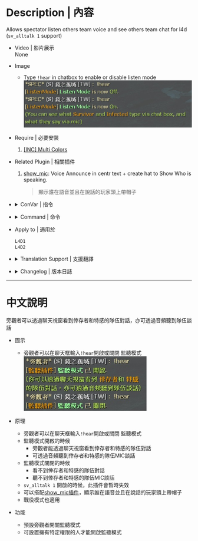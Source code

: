 
# Description | 內容
Allows spectator listen others team voice and see others team chat for l4d
(```sv_alltalk 1``` support)

* Video | 影片展示
<br/>None

* Image
	* Type ```!hear``` in chatbox to enable or disable listen mode
    <br/>![l4d_versus_specListener_1](image/l4d_versus_specListener_1.jpg)

* Require | 必要安裝
	1. [[INC] Multi Colors](https://github.com/fbef0102/L4D1_2-Plugins/releases/tag/Multi-Colors)

* Related Plugin | 相關插件
    1. [show_mic](https://github.com/fbef0102/L4D2-Plugins/tree/master/show_mic): Voice Announce in centr text + create hat to Show Who is speaking.
	    > 顯示誰在語音並且在說話的玩家頭上帶帽子

* <details><summary>ConVar | 指令</summary>

	* cfg\sourcemod\l4d_versus_specListener.cfg
        ```php
        // Players with these flags have access to use sm_hear command to enable or disable hear feature. (Empty = Everyone, -1: Nobody)
        l4d_versus_specListener_command_access_flag ""

        // If 1, Enable Hear Feature for all spectators by default [0-Disable]
        l4d_versus_specListener_default "1"

        // 0=Plugin off, 1=Plugin on.
        l4d_versus_specListener_enable "1"

        // If 1, Show Spectators Survivors and Infected Team chat?
        l4d_versus_specListener_team_chat_spec "1"
        ```
</details>

* <details><summary>Command | 命令</summary>

    * **Enable/Disable Listen Mode for personal**
        ```php
        sm_hear
        ```
</details>

* Apply to | 適用於
    ```
    L4D1
    L4D2
    ```

* <details><summary>Translation Support | 支援翻譯</summary>

	```
	English
	繁體中文
	简体中文
	```
</details>

* <details><summary>Changelog | 版本日誌</summary>

	* v3.5 (2023-5-9)
        * Spectator can see survivor team chat and infected team chat
        * Support official convar ```sv_alltalk 1```
        * Translation support

	* v1.0
        * [Original Plugin by waertf](https://forums.alliedmods.net/showthread.php?t=95474)
</details>

- - - -
# 中文說明
旁觀者可以透過聊天視窗看到倖存者和特感的隊伍對話，亦可透過音頻聽到隊伍談話

* 圖示
	* 旁觀者可以在聊天框輸入```!hear```開啟或關閉 監聽模式
    <br/>![l4d_versus_specListener_1_zho](image/zho/l4d_versus_specListener_1_zho.jpg)

* 原理
    * 旁觀者可以在聊天框輸入```!hear```開啟或關閉 監聽模式
    * 監聽模式開啟的時候
        * 旁觀者能透過聊天視窗看到倖存者和特感的隊伍對話
        * 可透過音頻聽到倖存者和特感的隊伍MIC談話
    * 監聽模式關閉的時候 
        * 看不到倖存者和特感的隊伍對話
        * 聽不到倖存者和特感的隊伍MIC談話
    * ```sv_alltalk 1``` 開啟的時候，此插件會暫時失效
    * 可以搭配[show_mic插件](https://github.com/fbef0102/L4D2-Plugins/tree/master/show_mic)，顯示誰在語音並且在說話的玩家頭上帶帽子
    * 戰役模式也適用

* 功能
    * 預設旁觀者開關監聽模式
    * 可設置擁有特定權限的人才能開啟監聽模式